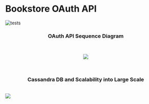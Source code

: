 # Bookstore OAuth API 
![tests](https://github.com/luizmoitinho/bookstore_oauth_api/actions/workflows/tests.yaml/badge.svg?branch=main)

<h3 align="center"> OAuth API Sequence Diagram </h3><br>
<p align="center">  
  <img src="https://user-images.githubusercontent.com/27688422/217331222-5b1eb11a-95c5-40cf-901d-603b39f3c13d.png"/>
</p>
<br/>

<h3 align="center"> Cassandra DB and Scalability into Large Scale</h3><br/>
<img src="https://user-images.githubusercontent.com/27688422/217337478-04d24298-46cb-4d76-a95b-be5026b5d08f.png"/>


